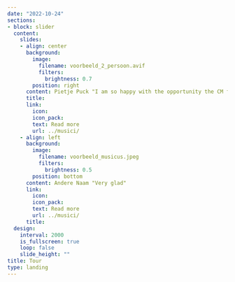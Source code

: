 ```yaml
---
date: "2022-10-24"
sections:
- block: slider
  content:
    slides:
    - align: center
      background:
        image:
          filename: voorbeeld_2_persoon.avif
          filters:
            brightness: 0.7
        position: right
      content: Pietje Puck "I am so happy with the opportunity the CM foundation has given me"
      title: 
      link:
        icon: 
        icon_pack: 
        text: Read more
        url: ../musici/
    - align: left
      background:
        image:
          filename: voorbeeld_musicus.jpeg
          filters:
            brightness: 0.5
        position: bottom
      content: Andere Naam "Very glad"
      link:
        icon: 
        icon_pack: 
        text: Read more
        url: ../musici/
      title: 
  design:
    interval: 2000
    is_fullscreen: true
    loop: false
    slide_height: ""
title: Tour
type: landing
---
```

